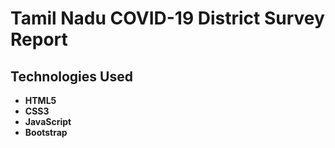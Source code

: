 # Tamil Nadu COVID-19 District Survey Report

## Technologies Used

- **HTML5** 
- **CSS3** 
- **JavaScript** 
- **Bootstrap** 